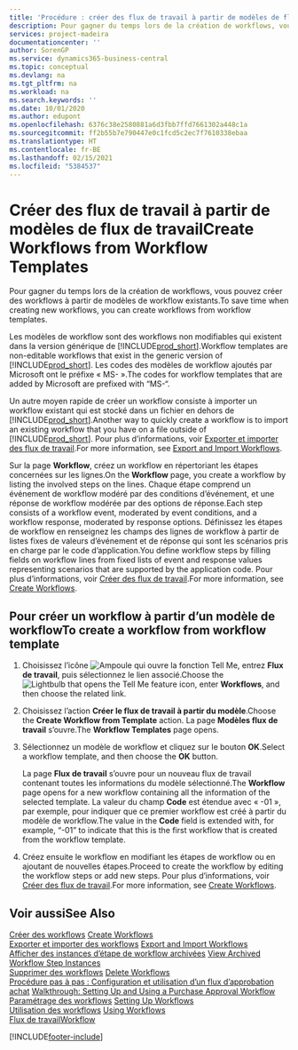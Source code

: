 ```yaml
---
title: 'Procédure : créer des flux de travail à partir de modèles de flux de travail | Microsoft Docs'
description: Pour gagner du temps lors de la création de workflows, vous pouvez créer des workflows à partir de modèles de workflow existants.
services: project-madeira
documentationcenter: ''
author: SorenGP
ms.service: dynamics365-business-central
ms.topic: conceptual
ms.devlang: na
ms.tgt_pltfrm: na
ms.workload: na
ms.search.keywords: ''
ms.date: 10/01/2020
ms.author: edupont
ms.openlocfilehash: 6376c38e2580881a6d3fbb7ffd7661302a448c1a
ms.sourcegitcommit: ff2b55b7e790447e0c1fcd5c2ec7f7610338ebaa
ms.translationtype: HT
ms.contentlocale: fr-BE
ms.lasthandoff: 02/15/2021
ms.locfileid: "5384537"
---
```

# <a name="create-workflows-from-workflow-templates"></a><span data-ttu-id="59daa-103">Créer des flux de travail à partir de modèles de flux de travail</span><span class="sxs-lookup"><span data-stu-id="59daa-103">Create Workflows from Workflow Templates</span></span>
<span data-ttu-id="59daa-104">Pour gagner du temps lors de la création de workflows, vous pouvez créer des workflows à partir de modèles de workflow existants.</span><span class="sxs-lookup"><span data-stu-id="59daa-104">To save time when creating new workflows, you can create workflows from workflow templates.</span></span>  

 <span data-ttu-id="59daa-105">Les modèles de workflow sont des workflows non modifiables qui existent dans la version générique de [!INCLUDE[prod_short](includes/prod_short.md)].</span><span class="sxs-lookup"><span data-stu-id="59daa-105">Workflow templates are non-editable workflows that exist in the generic version of [!INCLUDE[prod_short](includes/prod_short.md)].</span></span> <span data-ttu-id="59daa-106">Les codes des modèles de workflow ajoutés par Microsoft ont le préfixe « MS- ».</span><span class="sxs-lookup"><span data-stu-id="59daa-106">The codes for workflow templates that are added by Microsoft are prefixed with “MS-“.</span></span>  

 <span data-ttu-id="59daa-107">Un autre moyen rapide de créer un workflow consiste à importer un workflow existant qui est stocké dans un fichier en dehors de [!INCLUDE[prod_short](includes/prod_short.md)].</span><span class="sxs-lookup"><span data-stu-id="59daa-107">Another way to quickly create a workflow is to import an existing workflow that you have on a file outside of [!INCLUDE[prod_short](includes/prod_short.md)].</span></span> <span data-ttu-id="59daa-108">Pour plus d’informations, voir [Exporter et importer des flux de travail](across-how-to-export-and-import-workflows.md).</span><span class="sxs-lookup"><span data-stu-id="59daa-108">For more information, see [Export and Import Workflows](across-how-to-export-and-import-workflows.md).</span></span>  

<span data-ttu-id="59daa-109">Sur la page **Workflow**, créez un workflow en répertoriant les étapes concernées sur les lignes.</span><span class="sxs-lookup"><span data-stu-id="59daa-109">On the **Workflow** page, you create a workflow by listing the involved steps on the lines.</span></span> <span data-ttu-id="59daa-110">Chaque étape comprend un événement de workflow modéré par des conditions d’événement, et une réponse de workflow modérée par des options de réponse.</span><span class="sxs-lookup"><span data-stu-id="59daa-110">Each step consists of a workflow event, moderated by event conditions, and a workflow response, moderated by response options.</span></span> <span data-ttu-id="59daa-111">Définissez les étapes de workflow en renseignez les champs des lignes de workflow à partir de listes fixes de valeurs d’événement et de réponse qui sont les scénarios pris en charge par le code d’application.</span><span class="sxs-lookup"><span data-stu-id="59daa-111">You define workflow steps by filling fields on workflow lines from fixed lists of event and response values representing scenarios that are supported by the application code.</span></span> <span data-ttu-id="59daa-112">Pour plus d’informations, voir [Créer des flux de travail](across-how-to-create-workflows.md).</span><span class="sxs-lookup"><span data-stu-id="59daa-112">For more information, see [Create Workflows](across-how-to-create-workflows.md).</span></span>  

## <a name="to-create-a-workflow-from-workflow-template"></a><span data-ttu-id="59daa-113">Pour créer un workflow à partir d’un modèle de workflow</span><span class="sxs-lookup"><span data-stu-id="59daa-113">To create a workflow from workflow template</span></span>  
1.  <span data-ttu-id="59daa-114">Choisissez l’icône ![Ampoule qui ouvre la fonction Tell Me](media/ui-search/search_small.png "Dites-moi ce que vous voulez faire"), entrez **Flux de travail**, puis sélectionnez le lien associé.</span><span class="sxs-lookup"><span data-stu-id="59daa-114">Choose the ![Lightbulb that opens the Tell Me feature](media/ui-search/search_small.png "Tell me what you want to do") icon, enter **Workflows**, and then choose the related link.</span></span>  
2.  <span data-ttu-id="59daa-115">Choisissez l’action **Créer le flux de travail à partir du modèle**.</span><span class="sxs-lookup"><span data-stu-id="59daa-115">Choose the **Create Workflow from Template** action.</span></span> <span data-ttu-id="59daa-116">La page **Modèles flux de travail** s’ouvre.</span><span class="sxs-lookup"><span data-stu-id="59daa-116">The **Workflow Templates** page opens.</span></span>  
3.  <span data-ttu-id="59daa-117">Sélectionnez un modèle de workflow et cliquez sur le bouton **OK**.</span><span class="sxs-lookup"><span data-stu-id="59daa-117">Select a workflow template, and then choose the **OK** button.</span></span>  

     <span data-ttu-id="59daa-118">La page **Flux de travail** s’ouvre pour un nouveau flux de travail contenant toutes les informations du modèle sélectionné.</span><span class="sxs-lookup"><span data-stu-id="59daa-118">The **Workflow** page opens for a new workflow containing all the information of the selected template.</span></span> <span data-ttu-id="59daa-119">La valeur du champ **Code** est étendue avec « -01 », par exemple, pour indiquer que ce premier workflow est créé à partir du modèle de workflow.</span><span class="sxs-lookup"><span data-stu-id="59daa-119">The value in the **Code** field is extended with, for example, “-01” to indicate that this is the first workflow that is created from the workflow template.</span></span>  
4.  <span data-ttu-id="59daa-120">Créez ensuite le workflow en modifiant les étapes de workflow ou en ajoutant de nouvelles étapes.</span><span class="sxs-lookup"><span data-stu-id="59daa-120">Proceed to create the workflow by editing the workflow steps or add new steps.</span></span> <span data-ttu-id="59daa-121">Pour plus d’informations, voir [Créer des flux de travail](across-how-to-create-workflows.md).</span><span class="sxs-lookup"><span data-stu-id="59daa-121">For more information, see [Create Workflows](across-how-to-create-workflows.md).</span></span>  

## <a name="see-also"></a><span data-ttu-id="59daa-122">Voir aussi</span><span class="sxs-lookup"><span data-stu-id="59daa-122">See Also</span></span>  
 <span data-ttu-id="59daa-123">[Créer des workflows](across-how-to-create-workflows.md) </span><span class="sxs-lookup"><span data-stu-id="59daa-123">[Create Workflows](across-how-to-create-workflows.md) </span></span>  
 <span data-ttu-id="59daa-124">[Exporter et importer des workflows](across-how-to-export-and-import-workflows.md) </span><span class="sxs-lookup"><span data-stu-id="59daa-124">[Export and Import Workflows](across-how-to-export-and-import-workflows.md) </span></span>  
 <span data-ttu-id="59daa-125">[Afficher des instances d’étape de workflow archivées](across-how-to-view-archived-workflow-step-instances.md) </span><span class="sxs-lookup"><span data-stu-id="59daa-125">[View Archived Workflow Step Instances](across-how-to-view-archived-workflow-step-instances.md) </span></span>  
 <span data-ttu-id="59daa-126">[Supprimer des workflows](across-how-to-delete-workflows.md) </span><span class="sxs-lookup"><span data-stu-id="59daa-126">[Delete Workflows](across-how-to-delete-workflows.md) </span></span>  
 <span data-ttu-id="59daa-127">[Procédure pas à pas : Configuration et utilisation d’un flux d’approbation achat](walkthrough-setting-up-and-using-a-purchase-approval-workflow.md) </span><span class="sxs-lookup"><span data-stu-id="59daa-127">[Walkthrough: Setting Up and Using a Purchase Approval Workflow](walkthrough-setting-up-and-using-a-purchase-approval-workflow.md) </span></span>  
 <span data-ttu-id="59daa-128">[Paramétrage des workflows](across-set-up-workflows.md) </span><span class="sxs-lookup"><span data-stu-id="59daa-128">[Setting Up Workflows](across-set-up-workflows.md) </span></span>  
 <span data-ttu-id="59daa-129">[Utilisation des workflows](across-use-workflows.md) </span><span class="sxs-lookup"><span data-stu-id="59daa-129">[Using Workflows](across-use-workflows.md) </span></span>  
 [<span data-ttu-id="59daa-130">Flux de travail</span><span class="sxs-lookup"><span data-stu-id="59daa-130">Workflow</span></span>](across-workflow.md)   


[!INCLUDE[footer-include](includes/footer-banner.md)]